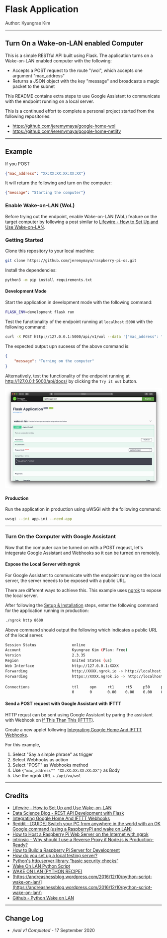 # Flask Application

Author: Kyungrae Kim

----

## Turn On a Wake-on-LAN enabled Computer

This is a simple RESTful API built using Flask. The application turns on a Wake-on-LAN enabled computer with the following:

* Accepts a POST request to the route "/wol", which accepts one argument "mac_address"
* Returns a JSON object with the key "message" and broadcasts a magic packet to the subnet

This README contains extra steps to use Google Assistant to communicate with the endpoint running on a local server.

This is a continued effort to complete a personal project started from the following repositories: 

* <https://github.com/jeremymaya/google-home-wol>
* <https://github.com/jeremymaya/google-home-netlify>

----

## Example

If you POST

```json
{"mac_address": "XX:XX:XX:XX:XX:XX"}
```

It will return the following and turn on the computer:

```json
{"message": "Starting the computer"}
```

### Enable Wake-on-LAN (WoL)

Before trying out the endpoint, enable Wake-on-LAN (WoL) feature on the target computer by following a post similar to [Lifewire - How to Set Up and Use Wake-on-LAN](https://www.lifewire.com/wake-on-lan-4149800).

### Getting Started

Clone this repository to your local machine:

```bash
git clone https://github.com/jeremymaya/raspberry-pi-os.git
```

Install the dependencies:

```bash
python3 -m pip install requirements.txt
```

#### Development Mode

Start the application in development mode with the following command:

```bash
FLASK_ENV=development flask run
```

Test the functionality of the endpoint running at ```localhost:5000``` with the following command:

```bash
curl -X POST http://127.0.0.1:5000/api/v1/wol --data '{"mac_address": "XX:XX:XX:XX:XX:XX"}' -H 'Content-Type: application/json'
```

The expected output upn suceess of the above command is:

```json
{
    "message": "Turning on the computer"
}
```

Alternatively, test the functionality of the endpoint running at <http://127.0.0.1:5000/api/docs/> by clicking the ```Try it out``` button.

![Open API](assets/open_api.png)

#### Production

Run the application in production using uWSGI with the following command:

```bash
uwsgi --ini app.ini --need-app
```

----

### Turn On the Computer with Google Assistant

Now that the computer can be turned on with a POST reqeust, let's integerate Google Assistant and Webhooks so it can be turned on remotely.

#### Expose the Local Server with ngrok

For Google Assistant to communicate with the endpoint running on the local server, the server neeeds to be exposed with a public URL.

There are different ways to achieve this. This example uses [ngrok](https://ngrok.com/) to expose the local server.

After following the [Setup & Installation](https://dashboard.ngrok.com/get-started/setup) steps, enter the following command for the application running in production:

```bash
./ngrok http 8600
```

Above command should output the following which indicates a public URL of the local server.

```bash
Session Status                online
Account                       Kyungrae Kim (Plan: Free)
Version                       2.3.35
Region                        United States (us)
Web Interface                 http://127.0.0.1:XXXX
Forwarding                    http://XXXX.ngrok.io -> http://localhost:8600
Forwarding                    https://XXXX.ngrok.io -> http://localhost:8600

Connections                   ttl     opn     rt1     rt5     p50     p90
                              0       0       0.00    0.00    0.00    0.00  
```

#### Send a POST request with Google Assistant with IFTTT 

HTTP requst can be sent using Google Assistant by paring the assistant with Webhook on [If This Than This (IFTTT)](https://ifttt.com/).

Create a new applet following [Integrating Google Home And IFTTT Webhooks](https://www.francoisdelport.com/2018/04/23/integrating-google-home-and-ifttt-webhooks/).

For this example,

1. Select "Say a simple phrase" as trigger
2. Select Webhooks as action
3. Select "POST" as Webhooks method
4. Use `{"mac_address"" "XX:XX:XX:XX:XX:XX"}` as Body
5. Use the ngrok URL + `/api/va/wol`

----

## Credits

* [Lifewire - How to Set Up and Use Wake-on-LAN](https://www.lifewire.com/wake-on-lan-4149800)
* [Data Science Blog - REST API Development with Flask](https://www.datascienceblog.net/post/programming/flask-api-development/)
* [Integrating Google Home And IFTTT Webhooks](https://www.francoisdelport.com/2018/04/23/integrating-google-home-and-ifttt-webhooks/)
* [Reddit - [GUIDE] Switch your PC from anywhere in the world with an OK Google command (using a RaspberryPi and wake on LAN)](https://www.reddit.com/r/googlehome/comments/didz91/guide_switch_your_pc_from_anywhere_in_the_world/)
* [How to Host a Raspberry Pi Web Server on the Internet with ngrok](https://thisdavej.com/how-to-host-a-raspberry-pi-web-server-on-the-internet-with-ngrok/)
* [intrinsic - Why should I use a Reverse Proxy if Node.js is Production-Ready?](https://medium.com/intrinsic/why-should-i-use-a-reverse-proxy-if-node-js-is-production-ready-5a079408b2ca)
* [How to Build a Raspberry Pi Server for Development](https://www.toptal.com/raspberry-pi/how-to-turn-your-raspberry-pi-into-a-development-server)
* [How do you set up a local testing server?](https://developer.mozilla.org/en-US/docs/Learn/Common_questions/set_up_a_local_testing_server)
* [Python's http.server library “basic security checks”](https://security.stackexchange.com/questions/226095/pythons-http-server-library-basic-security-checks)
* [Wake On LAN Python Script](https://dev.to/kevinmel2000/wake-on-lan-python-scrip-pf1)
* [WAKE ON LAN (PYTHON RECIPE)](http://code.activestate.com/recipes/358449-wake-on-lan/)
* [https://andreashessblog.wordpress.com/2016/12/10/python-script-wake-on-lan/](https://andreashessblog.wordpress.com/2016/12/10/python-script-wake-on-lan/)
* [Github - Python Wake on LAN](https://gist.github.com/rschuetzler/8854764)

----

## Change Log

* */wol v1 Completed* - 17 September 2020
